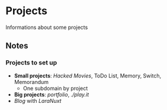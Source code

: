 # **Projects**

Informations about some projects

## Notes

### Projects to set up

- **Small projects**: *Hacked Movies*, ToDo List, Memory, Switch, Memorandum
    - One subdomain by project
- **Big projects**: *portfolio*, *./play.it*
- *Blog* with *LaraNuxt*